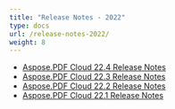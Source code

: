 ```yaml
---
title: "Release Notes - 2022"
type: docs
url: /release-notes-2022/
weight: 8
---
```

- [Aspose.PDF Cloud 22.4 Release Notes](/pdf/aspose-pdf-cloud-22-4-release-notes/)
- [Aspose.PDF Cloud 22.3 Release Notes](/pdf/aspose-pdf-cloud-22-3-release-notes/)
- [Aspose.PDF Cloud 22.2 Release Notes](/pdf/aspose-pdf-cloud-22-2-release-notes/)
- [Aspose.PDF Cloud 22.1 Release Notes](/pdf/aspose-pdf-cloud-22-1-release-notes/)

